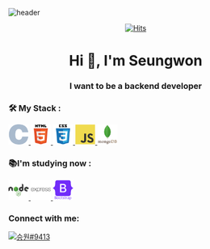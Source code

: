  
   ![header](https://capsule-render.vercel.app/api?type=wave&color=_hexcode&height=300&section=header&text=Hello%20&fontSize=90)
 
  <div align=center>
  

[![Hits](https://hits.seeyoufarm.com/api/count/incr/badge.svg?url=https%3A%2F%2Fgithub.com%2Flouis7308%2Fhit-counter&count_bg=%23A2EB6B&title_bg=%2338E0ED&icon=github.svg&icon_color=%23E7E7E7&title=hits&edge_flat=false)](https://hits.seeyoufarm.com)
	
  </div>
  
  <h1 align="center">Hi 👋, I'm Seungwon</h1>
<h3 align="center">I want to be a backend developer</h3>

<h3 align="left">🛠 My Stack :</h3>
<p align="left"> 
<a href="https://www.cprogramming.com/" target="_blank"> <img src="https://raw.githubusercontent.com/devicons/devicon/master/icons/c/c-original.svg" alt="c" width="40" height="40"/> </a>
 <a href="https://www.w3.org/html/" target="_blank"> <img src="https://raw.githubusercontent.com/devicons/devicon/master/icons/html5/html5-original-wordmark.svg" alt="html5" width="40" height="40"/> </a>
  <a href="https://www.w3schools.com/css/" target="_blank"> <img src="https://raw.githubusercontent.com/devicons/devicon/master/icons/css3/css3-original-wordmark.svg" alt="css3" width="40" height="40"/> </a>
     <a href="https://developer.mozilla.org/en-US/docs/Web/JavaScript" target="_blank"> <img src="https://raw.githubusercontent.com/devicons/devicon/master/icons/javascript/javascript-original.svg" alt="javascript" width="40" height="40"/> </a> 
     <a href="https://www.mongodb.com/" target="_blank"> <img src="https://raw.githubusercontent.com/devicons/devicon/master/icons/mongodb/mongodb-original-wordmark.svg" alt="mongodb" width="40" height="40"/> </a>
       </p>
       <h3 align="left">📚I'm studying now :</h3>
       <p align ="left"> 
       <a href="https://nodejs.org" target="_blank"> <img src="https://raw.githubusercontent.com/devicons/devicon/master/icons/nodejs/nodejs-original-wordmark.svg" alt="nodejs" width="40" height="40"/> </a>
        <a href="https://expressjs.com" target="_blank"> <img src="https://raw.githubusercontent.com/devicons/devicon/master/icons/express/express-original-wordmark.svg" alt="express" width="40" height="40"/> </a>
            <a href="https://getbootstrap.com" target="_blank"> <img src="https://raw.githubusercontent.com/devicons/devicon/master/icons/bootstrap/bootstrap-plain-wordmark.svg" alt="bootstrap" width="40" height="40"/> </a>
       </p>
       
<h3 align="left">Connect with me:</h3>
<p align="left">
<a href="https://discord.gg/승원#9413" target="blank"><img align="center" src="https://cdn.jsdelivr.net/npm/simple-icons@3.0.1/icons/discord.svg" alt="승원#9413" height="30" width="40" /></a>
</p>
